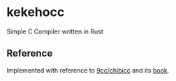 # kekehocc

Simple C Compiler written in Rust

## Reference

Implemented with reference to [9cc/chibicc](https://github.com/rui314/chibicc) and its [book](https://www.sigbus.info/compilerbook).
